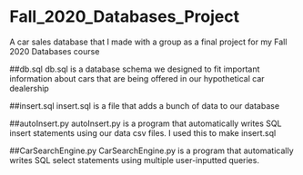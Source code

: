# Fall_2020_Databases_Project
A car sales database that I made with a group as a final project for my Fall 2020 Databases course

##db.sql
db.sql is a database schema we designed to fit important information about cars that are being offered in our hypothetical car dealership

##insert.sql
insert.sql is a file that adds a bunch of data to our database

##autoInsert.py
autoInsert.py is a program that automatically writes SQL insert statements using our data csv files. I used this to make insert.sql

##CarSearchEngine.py
CarSearchEngine.py is a program that automatically writes SQL select statements using multiple user-inputted queries.
